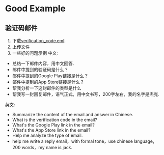 # Good Example

## 验证码邮件
1. 下载[verification_code.eml](./example/verification_code.eml).
2. 上传文件
3. 一些好的问题示例
  中文:
  - 总结一下邮件内容，用中文回答.
  - 邮件中提到的验证码是什么？
  - 邮件中提到的Google Play链接是什么？
  - 邮件中提到的App Store链接是什么？
  - 帮我分析一下这封邮件的类型是什么
  - 帮我写一封回复邮件，语气正式，用中文书写，200字左右，我的名字是杰克.

  英文: 
  - Summarize the content of the email and answer in Chinese.
  - What is the verification code in the email?
  - What's the Google Play link in the email?
  - What's the App Store link in the email?
  - Help me analyze the type of email.
  - help me write a reply email，with formal tone，use chinese language，200 words，my name is jack.
